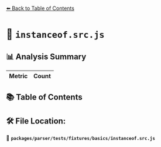 [⬅️ Back to Table of Contents](../../../../../index.md)

# 📄 `instanceof.src.js`

## 📊 Analysis Summary

| Metric | Count |
|--------|-------|

## 📚 Table of Contents


## 🛠️ File Location:
📂 **`packages/parser/tests/fixtures/basics/instanceof.src.js`**